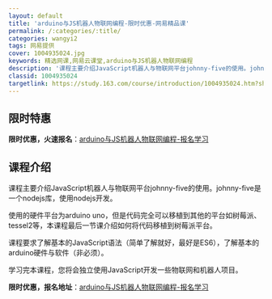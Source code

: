 ```yaml
---
layout: default
title: 'arduino与JS机器人物联网编程-限时优惠-网易精品课'
permalink: /:categories/:title/
categories: wangyi2
tags: 网易提供
cover: 1004935024.jpg
keywords: 精选网课,网易云课堂,arduino与JS机器人物联网编程
description: '课程主要介绍JavaScript机器人与物联网平台johnny-five的使用。johnny-five是一个nodejs'
classid: 1004935024
targetlink: https://study.163.com/course/introduction/1004935024.htm?share=1&shareId=1025206652&utm_campaign=share&utm_medium=iphoneShare&utm_source=&utm_u=1025206652
---
```


## 限时特惠

**限时优惠，火速报名**：[arduino与JS机器人物联网编程-报名学习](https://study.163.com/course/introduction/1004935024.htm?share=1&shareId=1025206652&utm_campaign=share&utm_medium=iphoneShare&utm_source=&utm_u=1025206652)

## 课程介绍

课程主要介绍JavaScript机器人与物联网平台johnny-five的使用。johnny-five是一个nodejs库，使用nodejs开发。

使用的硬件平台为arduino uno，但是代码完全可以移植到其他的平台如树莓派、tessel2等，本课程最后一节课介绍如何将代码移植到树莓派平台。

课程要求了解基本的JavaScript语法（简单了解就好，最好是ES6），了解基本的arduino硬件与软件（非必须）。

学习完本课程，您将会独立使用JavaScript开发一些物联网和机器人项目。

**限时优惠，报名地址**：[arduino与JS机器人物联网编程-报名学习](https://study.163.com/course/introduction/1004935024.htm?share=1&shareId=1025206652&utm_campaign=share&utm_medium=iphoneShare&utm_source=&utm_u=1025206652)

